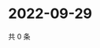 # 2022-09-29

共 0 条

<!-- BEGIN WEIBO -->
<!-- 最后更新时间 Thu Sep 29 2022 04:20:46 GMT+0800 (China Standard Time) -->

<!-- END WEIBO -->
